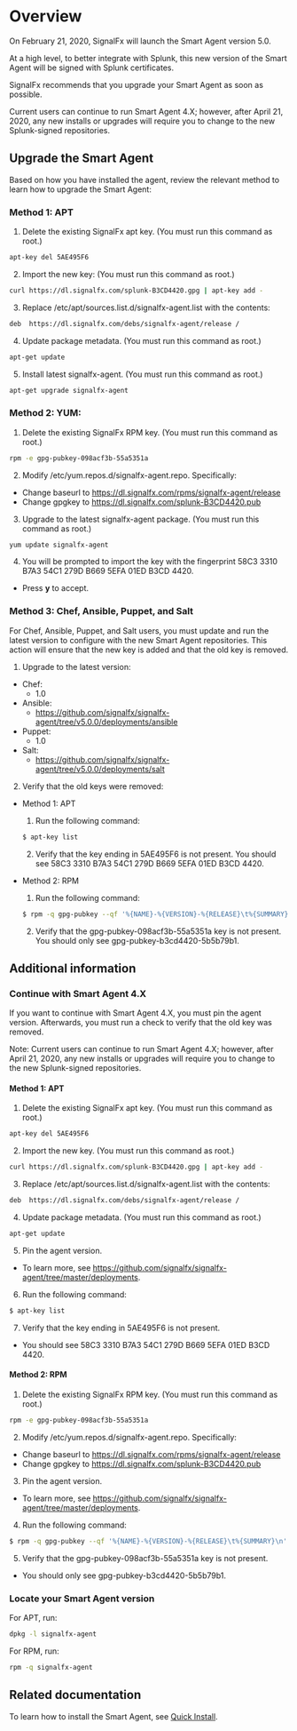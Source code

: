 # Overview

On February 21, 2020, SignalFx will launch the Smart Agent version 5.0.

At a high level, to better integrate with Splunk, this new version of the Smart Agent will be signed with Splunk certificates.

SignalFx recommends that you upgrade your Smart Agent as soon as possible.

Current users can continue to run Smart Agent 4.X; however, after April 21, 2020, any new installs or upgrades will require you to change to the new Splunk-signed repositories.

## Upgrade the Smart Agent

Based on how you have installed the agent, review the relevant method to learn how to upgrade the Smart Agent:

### Method 1: APT

1. Delete the existing SignalFx apt key. (You must run this command as root.)

```sh
apt-key del 5AE495F6
```

2. Import the new key: (You must run this command as root.)

```sh
curl https://dl.signalfx.com/splunk-B3CD4420.gpg | apt-key add -
```

3. Replace /etc/apt/sources.list.d/signalfx-agent.list with the contents:

```sh
deb  https://dl.signalfx.com/debs/signalfx-agent/release /
```

4. Update package metadata. (You must run this command as root.)

```sh
apt-get update
```

5. Install latest signalfx-agent. (You must run this command as root.)

```sh
apt-get upgrade signalfx-agent
```

### Method 2: YUM:

1. Delete the existing SignalFx RPM key. (You must run this command as root.)
```sh
rpm -e gpg-pubkey-098acf3b-55a5351a
```

2. Modify /etc/yum.repos.d/signalfx-agent.repo. Specifically: 
 * Change baseurl to https://dl.signalfx.com/rpms/signalfx-agent/release
 * Change gpgkey to https://dl.signalfx.com/splunk-B3CD4420.pub

3. Upgrade to the latest signalfx-agent package. (You must run this command as root.)

```sh
yum update signalfx-agent
```

4. You will be prompted to import the key with the fingerprint 58C3 3310 B7A3 54C1 279D  B669 5EFA 01ED B3CD 4420. 
 - Press **y** to accept.

### Method 3: Chef, Ansible, Puppet, and Salt

For Chef, Ansible, Puppet, and Salt users, you must update and run the latest version to configure with the new Smart Agent repositories. This action will ensure that the new key is added and that the old key is removed.

1. Upgrade to the latest version:
  * Chef:
    * 1.0
  * Ansible:
    * https://github.com/signalfx/signalfx-agent/tree/v5.0.0/deployments/ansible
  * Puppet:
    * 1.0
  * Salt:
    * https://github.com/signalfx/signalfx-agent/tree/v5.0.0/deployments/salt

2. Verify that the old keys were removed:
  * Method 1: APT
    1. Run the following command: 
    ```sh
    $ apt-key list
    ```
    2. Verify that the key ending in 5AE495F6 is not present. You should see 58C3 3310 B7A3 54C1 279D  B669 5EFA 01ED B3CD 4420.

  * Method 2: RPM
    1. Run the following command: 
      ```sh
      $ rpm -q gpg-pubkey --qf '%{NAME}-%{VERSION}-%{RELEASE}\t%{SUMMARY}\n'
      ```
    2. Verify that the gpg-pubkey-098acf3b-55a5351a key is not present. You should only see gpg-pubkey-b3cd4420-5b5b79b1.

## Additional information

### Continue with Smart Agent 4.X

If you want to continue with Smart Agent 4.X, you must pin the agent version. Afterwards, you must run a check to verify that the old key was removed.

Note: Current users can continue to run Smart Agent 4.X; however, after April 21, 2020, any new installs or upgrades will require you to change to the new Splunk-signed repositories.

#### Method 1: APT

1. Delete the existing SignalFx apt key. (You must run this command as root.)
```sh
apt-key del 5AE495F6
```


2. Import the new key. (You must run this command as root.)
```sh
curl https://dl.signalfx.com/splunk-B3CD4420.gpg | apt-key add -
```

3. Replace /etc/apt/sources.list.d/signalfx-agent.list with the contents:
```sh
deb  https://dl.signalfx.com/debs/signalfx-agent/release /
```

4. Update package metadata. (You must run this command as root.)
```sh
apt-get update
```

5. Pin the agent version.
  * To learn more, see https://github.com/signalfx/signalfx-agent/tree/master/deployments.

6. Run the following command:
```sh
$ apt-key list
```

7. Verify that the key ending in 5AE495F6 is not present.
  * You should see 58C3 3310 B7A3 54C1 279D  B669 5EFA 01ED B3CD 4420.

#### Method 2: RPM

1. Delete the existing SignalFx RPM key. (You must run this command as root.)
```sh
rpm -e gpg-pubkey-098acf3b-55a5351a
```

2. Modify /etc/yum.repos.d/signalfx-agent.repo. Specifically: 
  * Change baseurl to https://dl.signalfx.com/rpms/signalfx-agent/release
  * Change gpgkey to https://dl.signalfx.com/splunk-B3CD4420.pub

3. Pin the agent version.
  * To learn more, see https://github.com/signalfx/signalfx-agent/tree/master/deployments.

4. Run the following command:
```sh
$ rpm -q gpg-pubkey --qf '%{NAME}-%{VERSION}-%{RELEASE}\t%{SUMMARY}\n'
```

5. Verify that the gpg-pubkey-098acf3b-55a5351a key is not present.
  * You should only see gpg-pubkey-b3cd4420-5b5b79b1.

### Locate your Smart Agent version

For APT, run:
```sh
dpkg -l signalfx-agent
```

For RPM, run:
```sh
rpm -q signalfx-agent
```

## Related documentation

To learn how to install the Smart Agent, see [Quick Install](./quick-install.md).
